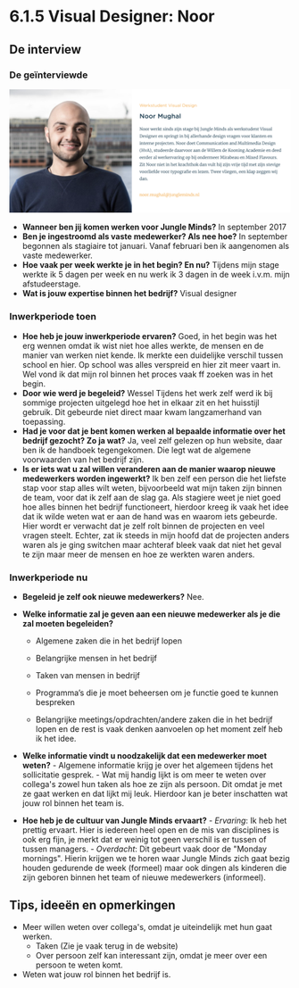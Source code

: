 # 6.1.5 Visual Designer: Noor

## De interview

### De geïnterviewde

![Noor Mughal](../../.gitbook/assets/medewerker_noor.png)

* **Wanneer ben jij komen werken voor Jungle Minds?** In september 2017 
* **Ben je ingestroomd als vaste medewerker? Als nee hoe?** In september begonnen als stagiaire tot januari. Vanaf februari ben ik aangenomen als vaste medewerker. 
* **Hoe vaak per week werkte je in het begin? En nu?** Tijdens mijn stage werkte ik 5 dagen per week en nu werk ik 3 dagen in de week i.v.m. mijn afstudeerstage. 
* **Wat is jouw expertise binnen het bedrijf?** Visual designer

### Inwerkperiode toen

* **Hoe heb je jouw inwerkperiode ervaren?** Goed, in het begin was het erg wennen omdat ik wist niet hoe alles werkte, de mensen en de manier van werken niet kende. Ik merkte een duidelijke verschil tussen school en hier. Op school was alles verspreid en hier zit meer vaart in. Wel vond ik dat mijn rol binnen het proces vaak ff zoeken was in het begin. 
* **Door wie werd je begeleid?** Wessel Tijdens het werk zelf werd ik bij sommige projecten uitgelegd hoe het in elkaar zit en het huisstijl gebruik. Dit gebeurde niet direct maar kwam langzamerhand van toepassing. 
* **Had je voor dat je bent komen werken al bepaalde informatie over het bedrijf gezocht? Zo ja wat?** Ja, veel zelf gelezen op hun website, daar ben ik de handboek tegengekomen. Die legt wat de algemene voorwaarden van het bedrijf zijn. 
* **Is er iets wat u zal willen veranderen aan de manier waarop nieuwe medewerkers worden ingewerkt?** Ik ben zelf een person die het liefste stap voor stap alles wilt weten, bijvoorbeeld wat mijn taken zijn binnen de team, voor dat ik zelf aan de slag ga. Als stagiere weet je niet goed hoe alles binnen het bedrijf functioneert, hierdoor kreeg ik vaak het idee dat ik wilde weten wat er aan de hand was en waarom iets gebeurde. Hier wordt er verwacht dat je zelf rolt binnen de projecten en veel vragen steelt. Echter, zat ik steeds in mijn hoofd dat de projecten anders waren als je ging switchen maar achteraf bleek vaak dat niet het geval te zijn maar meer de mensen en hoe ze werkten waren anders.

### Inwerkperiode nu

* **Begeleid je zelf ook nieuwe medewerkers?** Nee. 
* **Welke informatie zal je geven aan een nieuwe medewerker als je die zal moeten begeleiden?**  
  - Algemene zaken die in het bedrijf lopen

  - Belangrijke mensen in het bedrijf

  - Taken van mensen in bedrijf

  - Programma’s die je moet beheersen om je functie goed te kunnen bespreken

  - Belangrijke meetings/opdrachten/andere zaken die in het bedrijf lopen en de rest is vaak denken aanvoelen op het moment zelf heb ik het idee.  

* **Welke informatie vindt u noodzakelijk dat een medewerker moet weten?** - Algemene informatie krijg je over het algemeen tijdens het sollicitatie gesprek. - Wat mij handig lijkt is om meer te weten over collega's zowel hun taken als hoe ze zijn als persoon. Dit omdat je met ze gaat werken en dat lijkt mij leuk. Hierdoor kan je beter inschatten wat jouw rol binnen het team is. 
* **Hoe heb je de cultuur van Jungle Minds ervaart?** - _Ervaring_: Ik heb het prettig ervaart. Hier is iedereen heel open en de mis van disciplines is ook erg fijn, je merkt dat er weinig tot geen verschil is er tussen of tussen managers. - _Overdacht_: Dit gebeurt vaak door de "Monday mornings". Hierin krijgen we te horen waar Jungle Minds zich gaat bezig houden gedurende de week \(formeel\) maar ook dingen als kinderen die zijn geboren binnen het team of nieuwe medewerkers \(informeel\). 

## Tips, ideeën en opmerkingen

* Meer willen weten over collega's, omdat je uiteindelijk met hun gaat werken.
  * Taken \(Zie je vaak terug in de website\)
  * Over persoon zelf kan interessant zijn, omdat je meer over een persoon te weten komt. 
* Weten wat jouw rol binnen het bedrijf is.

